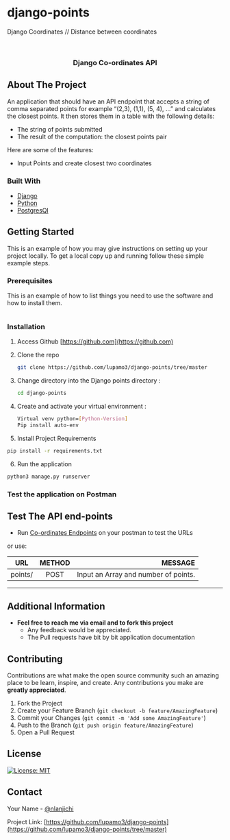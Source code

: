 # django-points
Django Coordinates // Distance between coordinates

<!--
*** Thanks for checking out the Best-README-Template. If you have a suggestion
*** that would make this better, please fork the repo and create a pull request
-->





<!-- PROJECT LOGO -->
<br />
<p align="center">

  <h3 align="center">Django Co-ordinates API</h3>
</p>



<!-- ABOUT THE PROJECT -->
## About The Project

An application that should have an API endpoint that accepts a string of comma separated
points for example “(2,3), (1,1), (5, 4), ...” and calculates the closest points. It then stores them
in a table with the following details:
* The string of points submitted
* The result of the computation: the closest points pair



Here are some of the features:
* Input Points and create closest two coordinates



### Built With

* [Django](https://www.django-rest-framework.org/)
* [Python](https://www.python.org/)
* [PostgresQl](https://www.postgresql.org/)



<!-- GETTING STARTED -->
## Getting Started

This is an example of how you may give instructions on setting up your project locally.
To get a local copy up and running follow these simple example steps.

### Prerequisites

This is an example of how to list things you need to use the software and how to install them.
  ```sh
  
  ```

### Installation

1. Access Github [https://github.com](https://github.com)
2. Clone the repo
   ```sh
   git clone https://github.com/lupamo3/django-points/tree/master
   ```
3. Change directory into the Django points directory :
   ```sh
   cd django-points
   ```
4. Create and activate your virtual environment :

   ```sh
   Virtual venv python=[Python-Version]
   Pip install auto-env
   ```
5. Install Project Requirements
```sh
pip install -r requirements.txt
```
6. Run the application
```sh
python3 manage.py runserver
```

### Test the application on Postman
## Test The API end-points
 - Run [Co-ordinates Endpoints](https://mfs-djangorf.herokuapp.com/) on your postman to test the URLs

or use:

| URL                                 | METHOD                 | MESSAGE                                |
| ------------------------------------|:----------------------:| --------------------------------------:|
|points/                              | POST                   | Input an Array and number of points.   |


---


<!-- USAGE EXAMPLES -->
## Additional Information

- **Feel free to reach me via email and to fork this project**
    - Any feedback would be appreciated.
    - The Pull requests have bit by bit application documentation


<!-- CONTRIBUTING -->
## Contributing

Contributions are what make the open source community such an amazing place to be learn, inspire, and create. Any contributions you make are **greatly appreciated**.

1. Fork the Project
2. Create your Feature Branch (`git checkout -b feature/AmazingFeature`)
3. Commit your Changes (`git commit -m 'Add some AmazingFeature'`)
4. Push to the Branch (`git push origin feature/AmazingFeature`)
5. Open a Pull Request



<!-- LICENSE -->
## License

[![License: MIT](https://img.shields.io/badge/License-MIT-yellow.svg)](https://opensource.org/licenses/MIT)


<!-- CONTACT -->
## Contact

Your Name - [@nlanjichi](https://twitter.com/nlanjichi)

Project Link: [https://github.com/lupamo3/django-points](https://github.com/lupamo3/django-points/tree/master)


